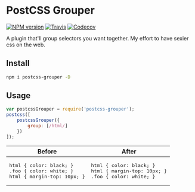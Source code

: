 PostCSS Grouper
===============

[![NPM version](https://img.shields.io/npm/v/postcss-grouper.svg?style=flat-square)](https://www.npmjs.com/package/postcss-grouper)
[![Travis](https://img.shields.io/travis/maraisr/postcss-grouper.svg?style=flat-square)](https://travis-ci.org/maraisr/postcss-grouper)
[![Codecov](https://img.shields.io/codecov/c/github/maraisr/postcss-grouper.svg?style=flat-square)](https://codecov.io/github/maraisr/postcss-grouper)

A plugin that'll group selectors you want together. My effort to have sexier css on the web.

## Install

```sh
npm i postcss-grouper -D
```

## Usage

```js
var postcssGrouper = require('postcss-grouper');
postcss([
	postcssGrouper({
		group: [/html/]
	})
]);
```

<table>
  <thead>
    <tr>
      <th align="center">Before</th>
      <th align="center">After</th>
  <tbody>
    <tr>
      <td align="left">
        <div class="highlight highlight-source-css">
<pre>
html { color: black; }
.foo { color: white; }
html { margin-top: 10px; }
</pre>
        </div>
      </td>
      <td align="left">
        <div class="highlight highlight-source-css">
<pre>
html { color: black; }
html { margin-top: 10px; }
.foo { color: white; }
</pre>
        </div>
      </td>
    </tr>
  </tbody>
</table>
